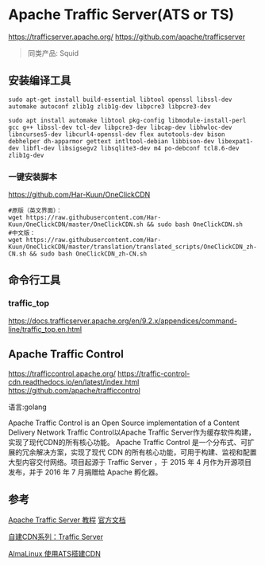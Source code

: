 # Apache Traffic Server(ATS or TS)
https://trafficserver.apache.org/
https://github.com/apache/trafficserver


> 同类产品: Squid

## 安装编译工具

```
sudo apt-get install build-essential libtool openssl libssl-dev automake autoconf zlib1g zlib1g-dev libpcre3 libpcre3-dev
```

```
sudo apt install automake libtool pkg-config libmodule-install-perl gcc g++ libssl-dev tcl-dev libpcre3-dev libcap-dev libhwloc-dev libncurses5-dev libcurl4-openssl-dev flex autotools-dev bison debhelper dh-apparmor gettext intltool-debian libbison-dev libexpat1-dev libfl-dev libsigsegv2 libsqlite3-dev m4 po-debconf tcl8.6-dev zlib1g-dev
```

### 一键安装脚本
https://github.com/Har-Kuun/OneClickCDN

```
#原版（英文界面）：
wget https://raw.githubusercontent.com/Har-Kuun/OneClickCDN/master/OneClickCDN.sh && sudo bash OneClickCDN.sh
#中文版：
wget https://raw.githubusercontent.com/Har-Kuun/OneClickCDN/master/translation/translated_scripts/OneClickCDN_zh-CN.sh && sudo bash OneClickCDN_zh-CN.sh
```

## 命令行工具

### traffic_top

https://docs.trafficserver.apache.org/en/9.2.x/appendices/command-line/traffic_top.en.html



## Apache Traffic Control
https://trafficcontrol.apache.org/
https://traffic-control-cdn.readthedocs.io/en/latest/index.html
https://github.com/apache/trafficcontrol

语言:golang

Apache Traffic Control is an Open Source implementation of a Content Delivery Network
Traffic Control以Apache Traffic Server作为缓存软件构建，实现了现代CDN的所有核心功能。
Apache Traffic Control 是一个分布式、可扩展的冗余解决方案，实现了现代 CDN 的所有核心功能，可用于构建、监视和配置大型内容交付网络。项目起源于 Traffic Server ，于 2015 年 4 月作为开源项目发布，并于 2016 年 7 月捐赠给 Apache 孵化器。





## 参考
[Apache Traffic Server 教程](https://www.cnblogs.com/ColoFly/p/16230167.html)
[官方文档](https://trafficserver.apache.org/)

[自建CDN系列：Traffic Server](https://www.blueskyxn.com/202007/1666.html)

[AlmaLinux 使用ATS搭建CDN](https://apad.pro/traffic-server-cdn/)